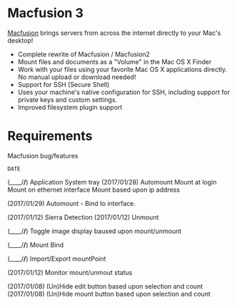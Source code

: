 Macfusion 3
===========

[Macfusion][] brings servers from across the internet directly to your Mac's desktop!


- Complete rewrite of Macfusion / Macfusion2 
- Mount files and documents as a "Volume" in the Mac OS X Finder
- Work with your files using your favorite Mac OS X applications directly. No manual upload or download needed!
- Support for SSH (Secure Shell)
- Uses your machine's native configuration for SSH, including support for private keys and custom settings.
- Improved filesystem plugin support

Requirements
============
[CocoaLumberjack]:https://github.com/CocoaLumberjack/CocoaLumberjack
[KVO-Blocks]:https://github.com/sleroux/KVO-Blocks



[Macfusion]:http://macfusionapp.org/
[Macfusion2]:https://github.com/mgorbach/macfusion2
[Fuse for OSX]:https://osxfuse.github.io/
[SSHFS]:https://github.com/mischievous/sshfs





Macfusion bug/features


    DATE
(____/__/__)            Application System tray
(2017/01/28)            Automount
                            Mount at login
                            Mount on ethernet interface
                            Mount based upon ip address

(2017/01/29)            Automount - Bind to interface.

(2017/01/12)            Sierra Detection
(2017/01/12)            Unmount

(____/__/__)            Toggle image display baused upon mount/unmount

(____/__/__)            Mount Bind

(____/__/__)            Import/Export mountPoint

(2017/01/12)            Monitor mount/unmout status

(2017/01/08)            (Un)Hide edit  button based upon selection and count
(2017/01/08)            (Un)Hide mount button based upon selection and count
